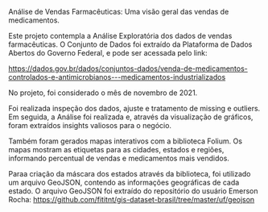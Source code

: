 Análise de Vendas Farmacêuticas:
Uma visão geral das vendas de medicamentos.

Este projeto contempla a Análise Exploratória dos dados de vendas farmacêuticas.
O Conjunto de Dados foi extraído da Plataforma de Dados Abertos do Governo Federal,
e pode ser acessada pelo link:

https://dados.gov.br/dados/conjuntos-dados/venda-de-medicamentos-controlados-e-antimicrobianos---medicamentos-industrializados

No projeto, foi considerado o mês de novembro de 2021.

Foi realizada inspeção dos dados, ajuste e tratamento de missing e outliers.
Em seguida, a Análise foi realizada e, através da visualização de gráficos, foram extraídos
insights valiosos para o negócio.

Também foram gerados mapas interativos com a biblioteca Folium.
Os mapas mostram as etiquetas para as cidades, estados e regiões, informando
percentual de vendas e medicamentos mais vendidos.

Paraa criação da máscara dos estados através da biblioteca, foi utilizado um arquivo GeoJSON,
contendo as informações geográficas de cada estado. O arquivo GeoJSON foi extraído
do repositório do usuário Emerson Rocha: https://github.com/fititnt/gis-dataset-brasil/tree/master/uf/geojson
